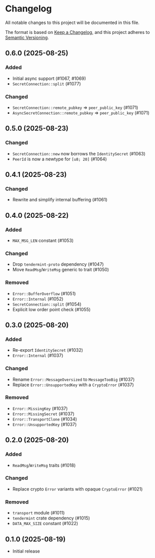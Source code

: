 # Changelog
All notable changes to this project will be documented in this file.

The format is based on [Keep a Changelog](https://keepachangelog.com/en/1.0.0/),
and this project adheres to [Semantic Versioning](https://semver.org/spec/v2.0.0.html).

## 0.6.0 (2025-08-25)
### Added
- Initial async support (#1067, #1069)
- `SecretConnection::split` (#1077)

### Changed
- `SecretConnection::remote_pubkey` => `peer_public_key` (#1071)
- `AsyncSecretConnection::remote_pubkey` => `peer_public_key` (#1071)

## 0.5.0 (2025-08-23)
### Changed
- `SecretConnection::new` now borrows the `IdentitySecret` (#1063)
- `PeerId` is now a newtype for `[u8; 20]` (#1064)

## 0.4.1 (2025-08-23)
### Changed
- Rewrite and simplify internal buffering (#1061)

## 0.4.0 (2025-08-22)
### Added
- `MAX_MSG_LEN` constant (#1053)

### Changed
- Drop `tendermint-proto` dependency (#1047)
- Move `ReadMsg`/`WriteMsg` generic to trait (#1050)

### Removed
- `Error::BufferOverflow` (#1051)
- `Error::Internal` (#1052)
- `SecretConnection::split` (#1054)
- Explicit low order point check (#1055)

## 0.3.0 (2025-08-20)
### Added
- Re-export `IdentitySecret` (#1032)
- `Error::Internal` (#1037)

### Changed
- Rename `Error::MessageOversized` to `MessageTooBig` (#1037)
- Replace `Error::UnsupportedKey` with a `CryptoError` (#1037)

### Removed
- `Error::MissingKey` (#1037)
- `Error::MissingSecret` (#1037)
- `Error::TransportClone` (#1034)
- `Error::UnsupportedKey` (#1037)

## 0.2.0 (2025-08-20)
### Added
- `ReadMsg`/`WriteMsg` traits (#1018)

### Changed
- Replace crypto `Error` variants with opaque `CryptoError` (#1021)

### Removed
- `transport` module (#1011)
- `tendermint` crate dependency (#1015)
- `DATA_MAX_SIZE` constant (#1022)

## 0.1.0 (2025-08-19)
- Initial release
